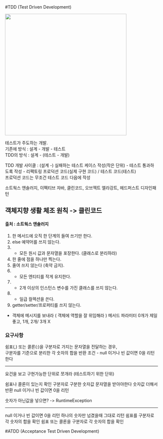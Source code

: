 #TDD (Test Driven Development)

<img src="/resources/img/tdd.png" width="400">

테스트가 주도하는 개발.  
기존에 방식 : 설계 - 개발 - 테스트   
TDD의 방식 : 설계 - (테스트 - 개발)

TDD 개발 사이클 : (설계 -) 실패하는 테스트 케이스 작성(작은 단위) - 테스트 통과하도록 작성 - 리팩토링
프로덕션 코드(실제 구현 코드) / 테스트 코드(테스트)  
프로덕션 코드는 무조건 테스트 코드 다음에 작성

소트웍스 앤솔러지, 이펙티브 자바, 클린코드, 오브젝트 엘라강트, 헤드퍼스트 디자인패턴

## 객체지향 생활 체조 원칙 -> 클린코드
#### 출처 : 소트웍스 앤솔러지
 1. 한 메서드에 오직 한 단계의 들여 쓰기만 한다.
 2. else 예약어를 쓰지 않는다.
 3. * 모든 원시 값과 문자열을 포장한다. (클래스로 분리하라)
 4. 한 줄에 점을 하나만 찍는다.  
 5. 줄여 쓰지 않는다 (축약 금지). 
 6. * 모든 엔티티를 작게 유지한다.  
 7. * 2개 이상의 인스턴스 변수를 가진 클래스를 쓰지 않는다.  
 8. * 일급 컬렉션을 쓴다.   
 9. getter/setter/프로퍼티를 쓰지 않는다.

* 객체에 메시지를 보내라 ( 객체에 역할을 잘 위임해라 )
메서드 파라미터 0개가 제일 좋고, 1개, 2개/ 3개 X

### 요구사항
쉼표(,) 또는 콜론(:)을 구분자로 가지는 문자열을 전달하는 경우,  
구분자를 기준으로 분리한 각 숫자의 합을 반환
조건 - null 이거나 빈 값이면 0을 리턴한다

-------------------------
요건을 보고 구현가능한 단위로 쪼개라 (테스트하기 위한 단위)

쉼표나 콜론이 있는지 확인
구분자로 구분한 숫자값
문자열을 받아야한다
숫자값 더해서 반환
null 이거나 빈 값이면 0을 리턴

숫자가 아닌값을 넣으면? -> RuntimeException

------------------------
null 이거나 빈 값이면 0을 리턴
하나의 숫자만 넘겼을때 그대로 리턴
쉼표를 구분자로 각 숫자의 합을 확인
쉼표 또는 콜론을 구분자로 각 숫자의 합을 확인





#ATDD (Acceptance Test Driven Development)




